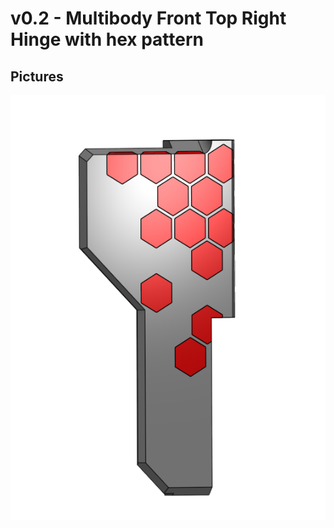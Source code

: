 # v0.2 - Multibody Front Top Right Hinge with hex pattern
## Pictures
![CAD](./images/cad.png?raw=true)

